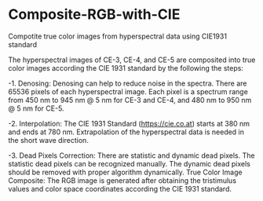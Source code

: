# Composite-RGB-with-CIE

Compotite true color images from hyperspectral data using CIE1931 standard

The hyperspectral images of CE-3, CE-4, and CE-5 are composited into true color images according the CIE 1931 standard by the following the steps:

-1. Denosing: Denosing can help to reduce noise in the spectra. There are 65536 pixels of each hyperspectral image. Each pixel is a spectrum range from 450 nm to 945 nm @ 5 nm for CE-3 and CE-4, and 480 nm to 950 nm @ 5 nm for CE-5.

-2. Interpolation: The CIE 1931 Standard (https://cie.co.at) starts at 380 nm and ends at 780 nm. Extrapolation of the hyperspectral data is needed in the short wave direction.

-3. Dead Pixels Correction: There are statistic and dynamic dead pixels. The statistic dead pixels can be recognized manually. The dynamic dead pixels should be removed with proper algorithm dynamically.
True Color Image Composite: The RGB image is generated after obtaining the tristimulus values and color space coordinates according the CIE 1931 standard.
